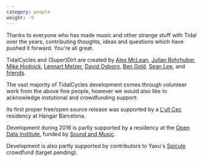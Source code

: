 ```yaml
---
category: people
weight: -9
---
```


Thanks to everyone who has made music and other strange stuff with
Tidal over the years, contributing thoughts, ideas and questions which
have pushed it forward. You're all great.

TidalCycles and (Super)Dirt are created by <span class="people"><span class="person">[Alex McLean](http://yaxu.org), </span><span class="person">[Julian Rohrhuber](http://wertlos.org/~rohrhuber/), </span><span class="person">[Mike Hodnick](http://kindohm.com/), 
[Lennart Melzer](https://github.com/lennart), </span><span class="person">[David Ogborn](http://www.d0kt0r0.net/), </span><span class="person">[Ben Gold](https://github.com/bgold-cosmos), </span> <span class="person"><a href="http://notimportant.org/">Sean Lee</a>, </span></span> and [friends](https://github.com/tidalcycles/Tidal/graphs/contributors).

<script>
$.fn.randomize = function(selector){
    (selector ? this.find(selector) : this).parent().each(function(){
        $(this).children(selector).sort(function(){
            return Math.random() - 0.5;
        }).detach().appendTo(this);
    });

    return this;
};

$(".people").randomize(".person");
</script>

The vast majority of TidalCycles development comes through volunteer
work from the above fine people, however we would also like to
acknowledge instutional and crowdfunding support:

Its first proper free/open source release was supported by a
[L'ull Cec](https://lullcec.org/) residency at Hangar Barcelona.

Development during 2016 is partly supported by a residency at the
[Open Data Institute](http://theodi.org/), funded by
[Sound and Music](http://soundandmusic.org/).

Development is also partly supported by contributors to Yaxu's
[Spicule](http://www.pledgemusic.com/projects/spicule/) crowdfund
(target pending).
